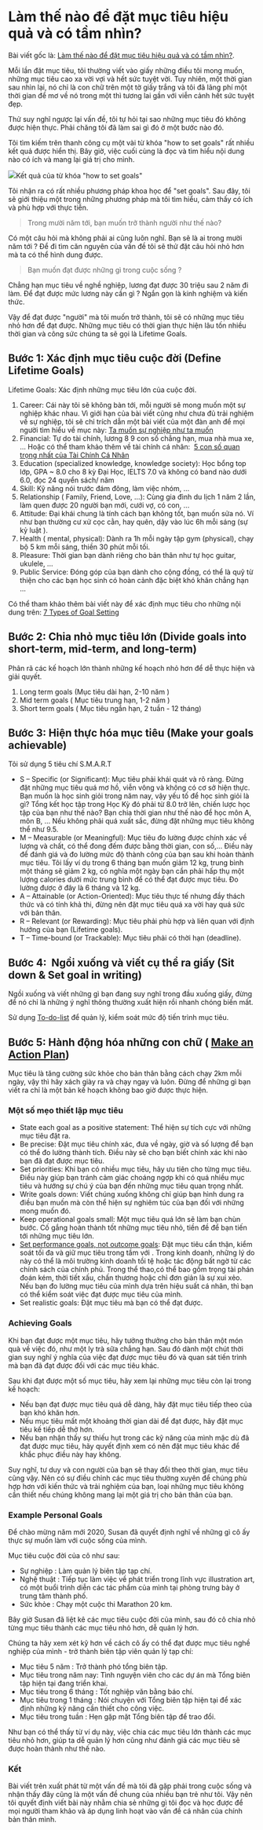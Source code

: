 # Làm thế nào để đặt mục tiêu hiệu quả và có tầm nhìn?

Bài viết gốc là: [Làm thế nào để đặt mục tiêu hiệu quả và có tầm nhìn?](https://spiderum.com/bai-dang/Lam-the-nao-de-dat-muc-tieu-hieu-qua-va-co-tam-nhin-odt). 

Mỗi lần đặt mục tiêu, tôi thường viết vào giấy những điều tôi mong muốn, những mục tiêu cao xa vời vợi và hết sức tuyệt vời. Tuy nhiên, một thời gian sau nhìn lại, nó chỉ là con chữ trên một tờ giấy trắng và tôi đã lãng phí một thời gian để mơ về nó trong một thì tương lai gần với viễn cảnh hết sức tuyệt đẹp.

Thử suy nghĩ ngược lại vấn đề, tôi tự hỏi tại sao những mục tiêu đó không được hiện thực. Phải chăng tôi đã làm sai gì đó ở một bước nào đó.

Tôi tìm kiếm trên thanh công cụ một vài từ khóa "how to set goals" rất nhiều kết quả được hiển thị. Bây giờ, việc cuối cùng là đọc và tìm hiểu nội dung nào có ích và mang lại giá trị cho mình.

![](https://thongvh.files.wordpress.com/2020/05/screenshot-from-2020-05-14-09-37-22.png)Kết quả của từ khóa "how to set goals"

Tôi nhận ra có rất nhiều phương pháp khoa học để "set goals". Sau đây, tôi sẽ giới thiệu một trong những phương pháp mà tôi tìm hiểu, cảm thấy có ích và phù hợp với thực tiễn.

> Trong mười năm tới, bạn muốn trở thành người như thế nào?

Có một câu hỏi mà không phải ai cũng luôn nghĩ. Bạn sẽ là ai trong mười năm tới ? Để đi tìm căn nguyên của vấn đề tôi sẽ thử đặt câu hỏi nhỏ hơn mà ta có thể hình dung được.

> Bạn muốn đạt được những gì trong cuộc sống ?

Chẳng hạn mục tiêu về nghề nghiệp, lương đạt được 30 triệu sau 2 năm đi làm. Để đạt được mức lương này cần gì ? Ngắn gọn là kinh nghiệm và kiến thức.

Vậy để đạt được "người" mà tôi muốn trở thành, tôi sẽ có những mục tiêu nhỏ hơn để đạt được. Những mục tiêu có thời gian thực hiện lâu tốn nhiều thời gian và công sức chúng ta sẽ gọi là Lifetime Goals.

## Bước 1: Xác định mục tiêu cuộc đời (Define Lifetime Goals)

Lifetime Goals: Xác định những mục tiêu lớn của cuộc đời.

1. Career: Cái này tôi sẽ không bàn tới, mỗi người sẽ mong muốn một sự nghiệp khác nhau. Vì giới hạn của bài viết cũng như chưa đủ trải nghiệm về sự nghiệp, tôi sẽ chỉ trích dẫn một bài viết của một đàn anh để mọi người tìm hiểu về mục này: [Ta muốn sự nghiệp như ta muốn](https://www.facebook.com/notes/ho%C3%A0ng-nguy%E1%BB%85n/ta-mu%E1%BB%91n-s%E1%BB%B1-nghi%E1%BB%87p-nh%C6%B0-ta-mu%E1%BB%91n/2417028991681247/)
2. Financial: Tự do tài chính, lương 8 9 con số chẳng hạn, mua nhà mua xe, ... Hoặc có thể tham khảo thêm về tài chính cá nhân:  [5 con số quan trọng nhất của Tài Chính Cá Nhân](https://www.alex-tu.com/blogging-life/5-con-so-quan-trong-nhat-cua-tai-chinh-ca-nhan)
3. Education (specialized knowledge, knowledge society): Học bổng top lớp, GPA ~ 8.0 cho 8 kỳ Đại Học, IELTS 7.0 và không có band nào dưới 6.0, đọc 24 quyển sách/ năm
4. Skill: Kỹ năng nói trước đám đông, làm việc nhóm, ...
5. Relationship ( Family, Friend, Love, ...): Cùng gia đình du lịch 1 năm 2 lần, làm quen được 20 người bạn mới, cưới vợ, có con, ...
6. Attitude: Đại khái chung là tính cách bạn không tốt, bạn muốn sửa nó. Ví như bạn thường cư xử cọc cằn, hay quên, dậy vào lúc 6h mỗi sáng (sự kỷ luật ).
7. Health ( mental, physical): Dành ra 1h mỗi ngày tập gym (physical), chạy bộ 5 km mỗi sáng, thiền 30 phút mỗi tối.
8. Pleasure: Thời gian bạn dành riêng cho bản thân như tự học guitar, ukulele, ...
9. Public Service: Đóng góp của bạn dành cho cộng đồng, có thể là quỹ từ thiện cho các bạn học sinh có hoàn cảnh đặc biệt khó khăn chẳng hạn ...

Có thể tham khảo thêm bài viết này để xác định mục tiêu cho những nội dung trên: [7 Types of Goal Setting](https://www.developgoodhabits.com/types-of-goals/)



## Bước 2: Chia nhỏ mục tiêu lớn (Divide goals into short-term, mid-term, and long-term)

Phân rã các kế hoạch lớn thành những kế hoạch nhỏ hơn để dễ thực hiện và giải quyết.

1. Long term goals (Mục tiêu dài hạn, 2-10 năm )
2. Mid term goals ( Mục tiêu trung hạn, 1-2 năm )
3. Short term goals ( Mục tiêu ngắn hạn, 2 tuần - 12 tháng)

## Bước 3: Hiện thực hóa mục tiêu (Make your goals achievable)

Tôi sử dụng 5 tiêu chí S.M.A.R.T

- S – Specific (or Significant): Mục tiêu phải khái quát và rõ ràng. Đừng đặt những mục tiêu quá mơ hồ, viễn vông và không có cơ sở hiện thực. Bạn muốn là học sinh giỏi trong năm nay, vậy yếu tố để học sinh giỏi là gì? Tổng kết học tập trong Học Kỳ đó phải từ 8.0 trở lên, chiến lược học tập của bạn như thế nào? Bạn chia thời gian như thế nào để học môn A, môn B, ... Nếu không phải quá xuất sắc, đừng đặt những mục tiêu không thể như 9.5.
- M – Measurable (or Meaningful): Mục tiêu đo lường được chính xác về lượng và chất, có thể đong đếm được bằng thời gian, con số,... Điều này để đánh giá và đo lường mức độ thành công của bạn sau khi hoàn thành mục tiêu. Tôi lấy ví dụ trong 6 tháng bạn muốn giảm 12 kg, trung bình một tháng sẽ giảm 2 kg, có nghĩa một ngày bạn cần phải hấp thụ một lượng calories dưới mức trung bình để có thể đạt được mục tiêu. Đo lường được ở đây là 6 tháng và 12 kg.
- A – Attainable (or Action-Oriented): Mục tiêu thực tế nhưng đầy thách thức và có tính khả thi, đừng nên đặt mục tiêu quá xa vời hay quá sức với bản thân.
- R – Relevant (or Rewarding): Mục tiêu phải phù hợp và liên quan với định hướng của bạn (Lifetime goals).
- T – Time-bound (or Trackable): Mục tiêu phải có thời hạn (deadline).

## Bước 4:  Ngồi xuống và viết cụ thể ra giấy (Sit down & Set goal in writing)

Ngồi xuống và viết những gì bạn đang suy nghĩ trong đầu xuống giấy, đừng để nó chỉ là những ý nghĩ thông thường xuất hiện rồi nhanh chóng biến mất.

Sử dụng [To-do-list](https://www.mindtools.com/pages/article/newHTE_05.htm) để quản lý, kiểm soát mức độ tiến trình mục tiêu.



## Bước 5: Hành động hóa những con chữ ( [Make an Action Plan](https://www.mindtools.com/pages/article/newHTE_83.htm))

Mục tiêu là tăng cường sức khỏe cho bản thân bằng cách chạy 2km mỗi ngày, vậy thì hãy xách giày ra và chạy ngay và luôn. Đừng để những gì bạn viết ra chỉ là một bản kế hoạch không bao giờ được thực hiện.


### Một số mẹo thiết lập mục tiêu

- State each goal as a positive statement: Thể hiện sự tích cực với những mục tiêu đặt ra.
- Be precise: Đặt mục tiêu chính xác, đưa về ngày, giờ và số lượng để bạn có thể đo lường thành tích. Điều này sẽ cho bạn biết chính xác khi nào bạn đã đạt được mục tiêu.
- Set priorities: Khi bạn có nhiều mục tiêu, hãy ưu tiên cho từng mục tiêu. Điều này giúp bạn tránh cảm giác choáng ngợp khi có quá nhiều mục tiêu và hướng sự chú ý của bạn đến những mục tiêu quan trọng nhất.
- Write goals down: Viết chúng xuống không chỉ giúp bạn hình dung ra điều bạn muốn mà còn thể hiện sự nghiêm túc của bạn đối với những mong muốn đó.
- Keep operational goals small: Một mục tiêu quá lớn sẽ làm bạn chùn bước. Cố gắng hoàn thành tốt những mục tiêu nhỏ, tiền đề để bạn tiến tới những mục tiêu lớn.
- [Set performance goals, not outcome goals](https://www.mindtools.com/pages/article/newHTE_83.htm): Đặt mục tiêu cẩn thận, kiểm soát tối đa và giữ mục tiêu trong tầm với . Trong kinh doanh, những lý do này có thể là môi trường kinh doanh tồi tệ hoặc tác động bất ngờ từ các chính sách của chính phủ. Trong thể thao,có thể bao gồm trọng tài phán đoán kém, thời tiết xấu, chấn thương hoặc chỉ đơn giản là sự xui xẻo. Nếu bạn đo lường mục tiêu của mình dựa trên hiệu suất cá nhân, thì bạn có thể kiểm soát việc đạt được mục tiêu của mình.
- Set realistic goals: Đặt mục tiêu mà bạn có thể đạt được.

### Achieving Goals

Khi bạn đạt được một mục tiêu, hãy tưởng thưởng cho bản thân một món quà về việc đó, như một ly trà sữa chẳng hạn. Sau đó dành một chút thời gian suy nghĩ ý nghĩa của việc đạt được mục tiêu đó và quan sát tiến trình mà bạn đã đạt được đối với các mục tiêu khác.

Sau khi đạt được một số mục tiêu, hãy xem lại những mục tiêu còn lại trong kế hoạch:

- Nếu bạn đạt được mục tiêu quá dễ dàng, hãy đặt mục tiêu tiếp theo của bạn khó khăn hơn.
- Nếu mục tiêu mất một khoảng thời gian dài để đạt được, hãy đặt mục tiêu kế tiếp dễ thở hơn.
- Nếu bạn nhận thấy sự thiếu hụt trong các kỹ năng của mình mặc dù đã đạt được mục tiêu, hãy quyết định xem có nên đặt mục tiêu khác để khắc phục điều này hay không.

Suy nghĩ, tư duy và con người của bạn sẽ thay đổi theo thời gian, mục tiêu cũng vậy. Nên có sự điều chỉnh các mục tiêu thường xuyên để chúng phù hợp hơn với kiến thức và trải nghiệm của bạn, loại những mục tiêu không cần thiết nếu chúng không mang lại một giá trị cho bản thân của bạn.

### Example Personal Goals

Để chào mừng năm mới 2020, Susan đã quyết định nghĩ về những gì cô ấy thực sự muốn làm với cuộc sống của mình.

Mục tiêu cuộc đời của cô như sau:

- Sự nghiệp : Làm quản lý biên tập tạp chí.
- Nghệ thuật : Tiếp tục làm việc về phát triển trong lĩnh vực illustration art, có một buổi trình diễn các tác phẩm của mình tại phòng trưng bày ở trung tâm thành phố.
- Sức khỏe : Chạy một cuộc thi Marathon 20 km.

Bây giờ Susan đã liệt kê các mục tiêu cuộc đời của mình, sau đó cô chia nhỏ từng mục tiêu thành các mục tiêu nhỏ hơn, dễ quản lý hơn.

Chúng ta hãy xem xét kỹ hơn về cách cô ấy có thể đạt được mục tiêu nghề nghiệp của mình - trở thành biên tập viên quản lý tạp chí:

- Mục tiêu 5 năm : Trở thành phó tổng biên tập.
- Mục tiêu trong năm nay: Tình nguyện viên cho các dự án mà Tổng biên tập hiện tại đang triển khai.
- Mục tiêu trong 6 tháng : Tốt nghiệp văn bằng báo chí.
- Mục tiêu trong 1 tháng : Nói chuyện với Tổng biên tập hiện tại để xác định những kỹ năng cần thiết cho công việc.
- Mục tiêu trong tuần : Hẹn gặp mặt Tổng biên tập để trao đổi.

Như bạn có thể thấy từ ví dụ này, việc chia các mục tiêu lớn thành các mục tiêu nhỏ hơn, giúp ta dễ quản lý hơn cũng như đánh giá các mục tiêu sẽ được hoàn thành như thế nào.

### Kết

Bài viết trên xuất phát từ một vấn đề mà tôi đã gặp phải trong cuộc sống và nhận thấy đây cũng là một vấn đề chung của nhiều bạn trẻ như tôi. Vậy nên tôi quyết định viết bài này nhằm chia sẻ những gì tôi đọc và học được để mọi người tham khảo và áp dụng linh hoạt vào vấn đề cá nhân của chính bản thân mình.






